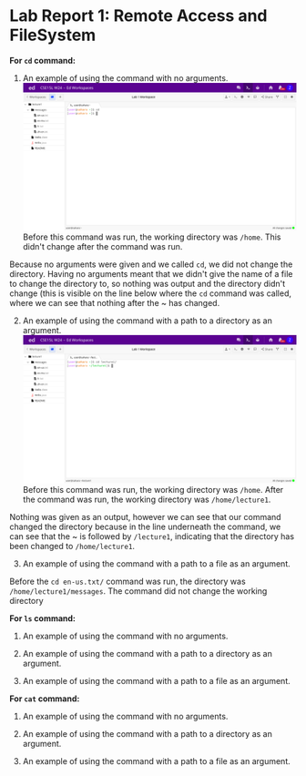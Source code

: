 # Lab Report 1: Remote Access and FileSystem

**For `cd` command:**

1. An example of using the command with no arguments.
![Image](cd1.png)
Before this command was run, the working directory was `/home`. This didn't change after the command was run.

Because no arguments were given and we called `cd`, we did not change the directory. Having no arguments meant that we didn't give the name of a file to change the directory to, so nothing was output and the directory didn't change (this is visible on the line below where the `cd` command was called, where we can see that nothing after the ~ has changed. 

2. An example of using the command with a path to a directory as an argument.
![Image](cd2...png)
Before this command was run, the working directory was `/home`. After the command was run, the working directory was `/home/lecture1`.

Nothing was given as an output, however we can see that our command changed the directory because in the line underneath the command, we can see that the ~ is followed by `/lecture1`, indicating that the directory has been changed to `/home/lecture1`.

3. An example of using the command with a path to a file as an argument.

Before the `cd en-us.txt/` command was run, the directory was `/home/lecture1/messages`. The command did not change the working directory

**For `ls` command:**

1. An example of using the command with no arguments.

2. An example of using the command with a path to a directory as an argument.

3. An example of using the command with a path to a file as an argument.


**For `cat` command:**

1. An example of using the command with no arguments.

2. An example of using the command with a path to a directory as an argument.

3. An example of using the command with a path to a file as an argument.

